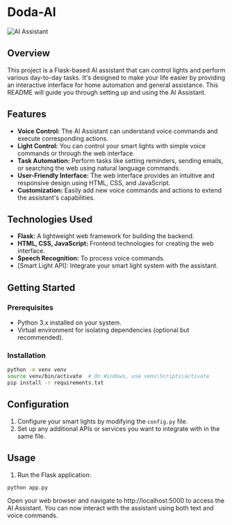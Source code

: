 # Doda-AI



![AI Assistant](demo.gif)

## Overview

This project is a Flask-based AI assistant that can control lights and perform various day-to-day tasks. It's designed to make your life easier by providing an interactive interface for home automation and general assistance. This README will guide you through setting up and using the AI Assistant.

## Features

- **Voice Control:** The AI Assistant can understand voice commands and execute corresponding actions.
- **Light Control:** You can control your smart lights with simple voice commands or through the web interface.
- **Task Automation:** Perform tasks like setting reminders, sending emails, or searching the web using natural language commands.
- **User-Friendly Interface:** The web interface provides an intuitive and responsive design using HTML, CSS, and JavaScript.
- **Customization:** Easily add new voice commands and actions to extend the assistant's capabilities.

## Technologies Used

- **Flask:** A lightweight web framework for building the backend.
- **HTML, CSS, JavaScript:** Frontend technologies for creating the web interface.
- **Speech Recognition:** To process voice commands.
- [Smart Light API]: Integrate your smart light system with the assistant.

## Getting Started

### Prerequisites

- Python 3.x installed on your system.
- Virtual environment for isolating dependencies (optional but recommended).

### Installation

```bash
python -m venv venv
source venv/bin/activate  # On Windows, use venv\Scripts\activate
pip install -r requirements.txt
```
## Configuration

1. Configure your smart lights by modifying the `config.py` file.
2. Set up any additional APIs or services you want to integrate with in the same file.

## Usage

1. Run the Flask application:

```bash
python app.py
```
Open your web browser and navigate to http://localhost:5000 to access the AI Assistant.
You can now interact with the assistant using both text and voice commands.

